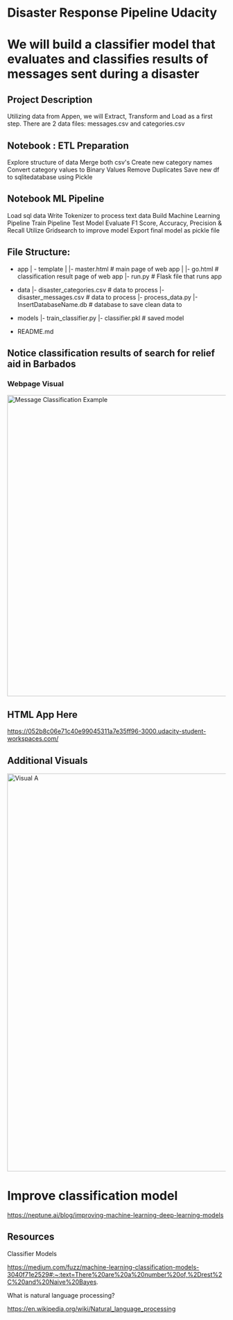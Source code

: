 # Disaster Response Pipeline Udacity

# We will build a classifier model that evaluates and classifies results of messages sent during a disaster

## Project Description

Utilizing data from Appen, we will Extract, Transform and Load as a first step. 
There are 2 data files:
messages.csv and categories.csv

## Notebook : ETL Preparation
  Explore structure of data
  Merge both csv's
  Create new category names
  Convert category values to Binary Values
  Remove Duplicates 
  Save new df to sqlitedatabase using Pickle
  
## Notebook ML Pipeline
  Load sql data
  Write Tokenizer to process text data
  Build Machine Learning Pipeline
  Train Pipeline
  Test Model
  Evaluate F1 Score, Accuracy, Precision & Recall
  Utilize Gridsearch to improve model
  Export final model as pickle file
 

## File Structure:
- app
| - template
| |- master.html  # main page of web app
| |- go.html  # classification result page of web app
|- run.py  # Flask file that runs app

- data
|- disaster_categories.csv  # data to process 
|- disaster_messages.csv  # data to process
|- process_data.py
|- InsertDatabaseName.db   # database to save clean data to

- models
|- train_classifier.py
|- classifier.pkl  # saved model 

- README.md
## Notice classification results of search for relief aid in Barbados

### Webpage Visual
<img width="694" alt="Message Classification Example" src="https://user-images.githubusercontent.com/75813316/184791030-1d4e19cc-11e1-427e-b1f2-0fdb2a02906b.png">


## HTML App Here

https://052b8c06e71c40e99045311a7e35ff96-3000.udacity-student-workspaces.com/

## Additional Visuals
<img width="917" alt="Visual A " src="https://user-images.githubusercontent.com/75813316/184790548-e3fbaf06-5717-4054-8d5f-6620d92a2a3b.png">

# Improve classification model

https://neptune.ai/blog/improving-machine-learning-deep-learning-models

## Resources

Classifier Models

https://medium.com/fuzz/machine-learning-classification-models-3040f71e2529#:~:text=There%20are%20a%20number%20of,%2Drest%2C%20and%20Naive%20Bayes.

What is natural language processing?

https://en.wikipedia.org/wiki/Natural_language_processing



